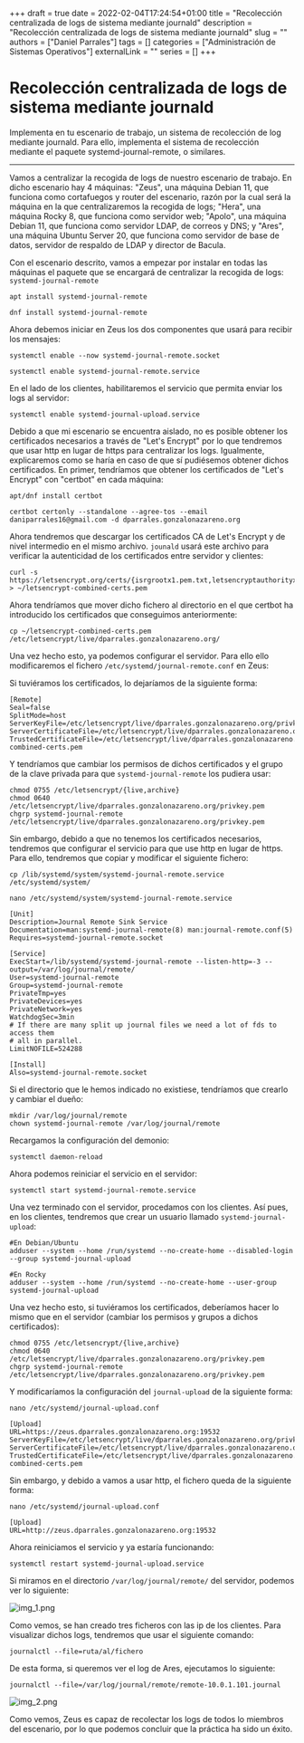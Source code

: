 +++ 
draft = true
date = 2022-02-04T17:24:54+01:00
title = "Recolección centralizada de logs de sistema mediante journald"
description = "Recolección centralizada de logs de sistema mediante journald"
slug = ""
authors = ["Daniel Parrales"]
tags = []
categories = ["Administración de Sistemas Operativos"]
externalLink = ""
series = []
+++

# Recolección centralizada de logs de sistema mediante journald

Implementa en tu escenario de trabajo, un sistema de recolección de log mediante journald. Para ello, implementa el sistema de recolección mediante el paquete systemd-journal-remote, o similares.

---------------------------------------------------------------------------

Vamos a centralizar la recogida de logs de nuestro escenario de trabajo. En dicho escenario hay 4 máquinas: "Zeus", una máquina Debian 11, que funciona como cortafuegos y router del escenario, razón por la cual será la máquina en la que centralizaremos la recogida de logs; "Hera", una máquina Rocky 8, que funciona como servidor web; "Apolo", una máquina Debian 11, que funciona como servidor LDAP, de correos y DNS; y "Ares", una máquina Ubuntu Server 20, que funciona como servidor de base de datos, servidor de respaldo de LDAP y director de Bacula.

Con el escenario descrito, vamos a empezar por instalar en todas las máquinas el paquete que se encargará de centralizar la recogida de logs: `systemd-journal-remote`

```
apt install systemd-journal-remote

dnf install systemd-journal-remote
```

Ahora debemos iniciar en Zeus los dos componentes que usará para recibir los mensajes:

```
systemctl enable --now systemd-journal-remote.socket

systemctl enable systemd-journal-remote.service
``` 

En el lado de los clientes, habilitaremos el servicio que permita enviar los logs al servidor:

```
systemctl enable systemd-journal-upload.service
```

Debido a que mi escenario se encuentra aislado, no es posible obtener los certificados necesarios a través de "Let's Encrypt" por lo que tendremos que usar http en lugar de https para centralizar los logs. Igualmente, explicaremos como se haría en caso de que sí pudiésemos obtener dichos certificados. En primer, tendríamos que obtener los certificados de "Let's Encrypt" con "certbot" en cada máquina:

```
apt/dnf install certbot

certbot certonly --standalone --agree-tos --email daniparrales16@gmail.com -d dparrales.gonzalonazareno.org
``` 

Ahora tendremos que descargar los certificados CA de Let's Encrypt y de nivel intermedio en el mismo archivo. `jounald` usará este archivo para verificar la autenticidad de los certificados entre servidor y clientes:

```
curl -s https://letsencrypt.org/certs/{isrgrootx1.pem.txt,letsencryptauthorityx3.pem.txt} > ~/letsencrypt-combined-certs.pem
```

Ahora tendríamos que mover dicho fichero al directorio en el que certbot ha introducido los certificados que conseguimos anteriormente:

```
cp ~/letsencrypt-combined-certs.pem /etc/letsencrypt/live/dparrales.gonzalonazareno.org/
```

Una vez hecho esto, ya podemos configurar el servidor. Para ello ello modificaremos el fichero `/etc/systemd/journal-remote.conf` en Zeus:

Si tuviéramos los certificados, lo dejaríamos de la siguiente forma:

```
[Remote]
Seal=false
SplitMode=host
ServerKeyFile=/etc/letsencrypt/live/dparrales.gonzalonazareno.org/privkey.pem
ServerCertificateFile=/etc/letsencrypt/live/dparrales.gonzalonazareno.org/fullchain.pem
TrustedCertificateFile=/etc/letsencrypt/live/dparrales.gonzalonazareno.org/letsencrypt-combined-certs.pem
```

Y tendríamos que cambiar los permisos de dichos certificados y el grupo de la clave privada para que `systemd-journal-remote` los pudiera usar:

```
chmod 0755 /etc/letsencrypt/{live,archive}
chmod 0640 /etc/letsencrypt/live/dparrales.gonzalonazareno.org/privkey.pem
chgrp systemd-journal-remote /etc/letsencrypt/live/dparrales.gonzalonazareno.org/privkey.pem
```

Sin embargo, debido a que no tenemos los certificados necesarios, tendremos que configurar el servicio para que use http en lugar de https. Para ello, tendremos que copiar y modificar el siguiente fichero:

```
cp /lib/systemd/system/systemd-journal-remote.service /etc/systemd/system/
```

```
nano /etc/systemd/system/systemd-journal-remote.service

[Unit]
Description=Journal Remote Sink Service
Documentation=man:systemd-journal-remote(8) man:journal-remote.conf(5)
Requires=systemd-journal-remote.socket

[Service]
ExecStart=/lib/systemd/systemd-journal-remote --listen-http=-3 --output=/var/log/journal/remote/
User=systemd-journal-remote
Group=systemd-journal-remote
PrivateTmp=yes
PrivateDevices=yes
PrivateNetwork=yes
WatchdogSec=3min
# If there are many split up journal files we need a lot of fds to access them
# all in parallel.
LimitNOFILE=524288

[Install]
Also=systemd-journal-remote.socket
```

Si el directorio que le hemos indicado no existiese, tendríamos que crearlo y cambiar el dueño:

```
mkdir /var/log/journal/remote
chown systemd-journal-remote /var/log/journal/remote
```

Recargamos la configuración del demonio:

```
systemctl daemon-reload
```

Ahora podemos reiniciar el servicio en el servidor:

```
systemctl start systemd-journal-remote.service
```

Una vez terminado con el servidor, procedamos con los clientes. Así pues, en los clientes, tendremos que crear un usuario llamado `systemd-journal-upload`:

```
#En Debian/Ubuntu
adduser --system --home /run/systemd --no-create-home --disabled-login --group systemd-journal-upload 

#En Rocky
adduser --system --home /run/systemd --no-create-home --user-group systemd-journal-upload
```

Una vez hecho esto, si tuviéramos los certificados, deberíamos hacer lo mismo que en el servidor (cambiar los permisos y grupos a dichos certificados):

```
chmod 0755 /etc/letsencrypt/{live,archive}
chmod 0640 /etc/letsencrypt/live/dparrales.gonzalonazareno.org/privkey.pem
chgrp systemd-journal-remote /etc/letsencrypt/live/dparrales.gonzalonazareno.org/privkey.pem
``` 

Y modificaríamos la configuración del `journal-upload` de la siguiente forma:

```
nano /etc/systemd/journal-upload.conf

[Upload]
URL=https://zeus.dparrales.gonzalonazareno.org:19532
ServerKeyFile=/etc/letsencrypt/live/dparrales.gonzalonazareno.org/privkey.pem
ServerCertificateFile=/etc/letsencrypt/live/dparrales.gonzalonazareno.org/fullchain.pem
TrustedCertificateFile=/etc/letsencrypt/live/dparrales.gonzalonazareno.org/letsencrypt-combined-certs.pem
```

Sin embargo, y debido a vamos a usar http, el fichero queda de la siguiente forma:

```
nano /etc/systemd/journal-upload.conf

[Upload]
URL=http://zeus.dparrales.gonzalonazareno.org:19532
```

Ahora reiniciamos el servicio y ya estaría funcionando:

```
systemctl restart systemd-journal-upload.service
```

Si miramos en el directorio `/var/log/journal/remote/` del servidor, podemos ver lo siguiente:

![img_1.png](/images/centralizar_logs_journald/img_1.png)

Como vemos, se han creado tres ficheros con las ip de los clientes. Para visualizar dichos logs, tendremos que usar el siguiente comando:

```
journalctl --file=ruta/al/fichero
```

De esta forma, si queremos ver el log de Ares, ejecutamos lo siguiente:

```
journalctl --file=/var/log/journal/remote/remote-10.0.1.101.journal
```

![img_2.png](/images/centralizar_logs_journald/img_2.png)

Como vemos, Zeus es capaz de recolectar los logs de todos lo miembros del escenario, por lo que podemos concluir que la práctica ha sido un éxito.

